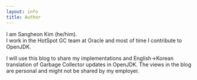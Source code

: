 ```yaml
---
layout: info
title: Author
---
```


I am Sangheon Kim (he/him).<br> 
I work in the HotSpot GC team at Oracle and most of time I contribute to OpenJDK.

I will use this blog to share my implementations and English->Korean translation of Garbage Collector updates in OpenJDK. The views in the blog are personal and might not be shared by my employer.
